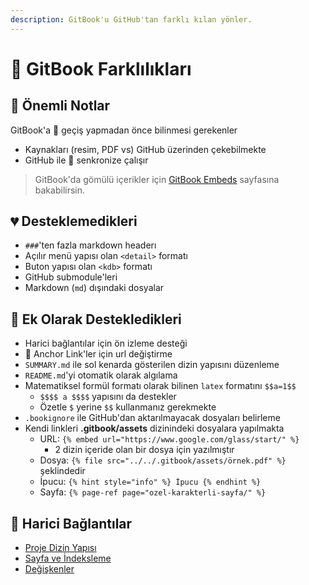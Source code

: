 ```yaml
---
description: GitBook'u GitHub'tan farklı kılan yönler.
---
```


# 🌟 GitBook Farklılıkları

## 📌 Önemli Notlar

GitBook'a 🚙 geçiş yapmadan önce bilinmesi gerekenler

* Kaynakları \(resim, PDF vs\) GitHub üzerinden çekebilmekte
* GitHub ile 💫 senkronize çalışır

> GitBook'da gömülü içerikler için [GitBook Embeds](https://docs.gitbook.com/content-editing/embeds) sayfasına bakabilirsin.

## 💔 Desteklemedikleri

* `###`'ten fazla markdown headerı
* Açılır menü yapısı olan `<detail>` formatı
* Buton yapısı olan `<kdb>` formatı
* GitHub submodule'leri
* Markdown \(`md`\) dışındaki dosyalar

## 💞 Ek Olarak Destekledikleri

* Harici bağlantılar için ön izleme desteği
* 🔗 Anchor Link'ler için url değiştirme
* `SUMMARY.md` ile sol kenarda gösterilen dizin yapısını düzenleme
* `README.md`'yi otomatik olarak algılama
* Matematiksel formül formatı olarak bilinen `latex` formatını `$$a=1$$`
  * `$$$$ a $$$$` yapısını da destekler
  * Özetle `$` yerine `$$` kullanmanız gerekmekte
* `.bookignore` ile GitHub'dan aktarılmayacak dosyaları belirleme
* Kendi linkleri **.gitbook/assets** dizinindeki dosyalara yapılmakta
  * URL: `{% embed url="https://www.google.com/glass/start/" %}`
    * 2 dizin içeride olan bir dosya için yazılmıştır
  * Dosya: `{% file src="../../.gitbook/assets/örnek.pdf" %}` şeklindedir
  * İpucu: `{% hint style="info" %} İpucu {% endhint %}`
  * Sayfa: `{% page-ref page="ozel-karakterli-sayfa/" %}`

## 🔗 Harici Bağlantılar

* [Proje Dizin Yapısı](https://github.com/GitbookIO/gitbook/blob/master/docs/structure.md)
* [Sayfa ve İndeksleme](https://github.com/GitbookIO/gitbook/blob/master/docs/pages.md)
* [Değişkenler](https://github.com/GitbookIO/gitbook/blob/master/docs/templating/variables.md)

